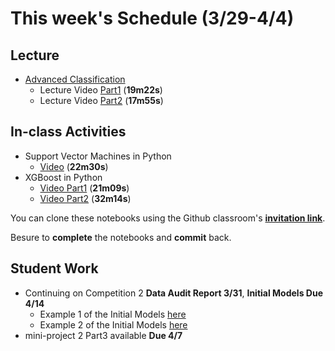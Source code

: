# This week's Schedule (3/29-4/4)

## Lecture
+ [Advanced Classification](https://docs.google.com/presentation/d/1clcb0XypiyFs77psLixKSaQM8_b_piwv3grOa8MNplE/edit?usp=sharing)
  + Lecture Video [Part1](https://www.dropbox.com/s/ksqxrddp70nv4k8/Advanced-Classification-part1.mp4?dl=0) (__19m22s__)
  + Lecture Video [Part2](https://www.dropbox.com/s/q8dtm33x99jszn1/Advanced-Classification-Part3.mp4?dl=0) (__17m55s__)

## In-class Activities
+ Support Vector Machines in Python 
  + [Video](https://www.dropbox.com/s/yi1dmfary4vqnvd/SVC-Tutorial.mp4?dl=0) (__22m30s__)
+ XGBoost in Python 
  + [Video Part1](https://www.dropbox.com/s/oopfxglae2pplwb/xgb-tutorial-part1.mp4?dl=0) (__21m09s__)
  + [Video Part2](https://www.dropbox.com/s/adggcx0wfogyzop/xgb-tutorial-part2.mp4?dl=0) (__32m14s__)

You can clone these notebooks using the Github classroom's [__invitation link__](https://classroom.github.com/a/fhYcvJwF).
<!--Required data file(s) is in the './data/' folder.-->

Besure to __complete__ the notebooks and __commit__ back.

## Student Work
+ Continuing on Competition 2 __Data Audit Report 3/31__, __Initial Models Due 4/14__
  + Example 1 of the Initial Models [here](https://github.com/BA545-SP2019/2019-competition2-jkj/blob/master/P5_Modeling.ipynb)
  + Example 2 of the Initial Models [here](https://github.com/BA545-SP2019/2019-competition2-3-musketeers/blob/master/Initial_models.ipynb)
+ mini-project 2 Part3 available  __Due 4/7__
